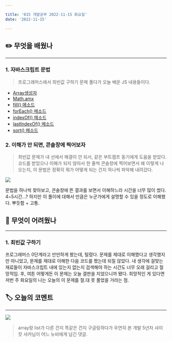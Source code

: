 ```yaml
---

title: '015 개발공부 2022-11-15 화요일'
date: '2022-11-15'

---
```


## ✏️ 무엇을 배웠나
---

### 1. 자바스크립트 문법

> 프로그래머스에서 최빈값 구하기 문제 풀다가 오늘 배운 JS 내용들이다.

- [Array생성자](https://developer.mozilla.org/ko/docs/Web/JavaScript/Reference/Global_Objects/Array/Array)
- [Math.amx](https://developer.mozilla.org/ko/docs/Web/JavaScript/Reference/Global_Objects/Math/max)
- [fill() 메소드](https://developer.mozilla.org/ko/docs/Web/JavaScript/Reference/Global_Objects/Array/fill)
- [forEach() 메소드](https://developer.mozilla.org/ko/docs/Web/JavaScript/Reference/Global_Objects/Array/forEach)
- [indexOf() 메소드](https://developer.mozilla.org/ko/docs/Web/JavaScript/Reference/Global_Objects/Array/indexOf)
- [lastIndexOf() 메소드](https://developer.mozilla.org/ko/docs/Web/JavaScript/Reference/Global_Objects/Array/lastIndexOf)
- [sort() 메소드](https://developer.mozilla.org/ko/docs/Web/JavaScript/Reference/Global_Objects/Array/sort)

### 2. 이해가 안 되면, 콘솔창에 찍어보자

> 최빈값 문제가 내 선에서 해결이 안 되서, 같은 부트캠프 동기에게 도움을 받았다. 코드를 받았으나 이해가 되지 않아서 한 줄씩 콘솔창에 찍어보면서 왜 이렇게 나오는지, 이 문법은 정확히 뭐가 어떻게 되는 건지 하나씩 파악해 내려갔다.

![](https://velog.velcdn.com/images/mkdavdi123/post/f4d876db-3409-4fc8-8f09-a445757cbce5/image.png)

문법을 하나씩 찾아보고, 콘솔창에 뜬 결과를 보면서 이해하느라 시간을 너무 많이 썼다. 4~5시간...? 하지만 이 풀이에 대해서 만큼은 누군가에게 설명할 수 있을 정도로 이해했다. 뿌듯함 + 고통. 

## 🥵 무엇이 어려웠나
---

### 1. 최빈값 구하기
프로그래머스 0단계라고 만만하게 봤는데, 털렸다. 문제를 제대로 이해했다고 생각했지만 아니었고, 문제를 제대로 이해한 다음 코드를 짰는데 되질 않았다. 내 생각에 걸맞는 재료들이 자바스크립트 내에 있는지 없는지 검색해야 하는 시간도 너무 오래 걸리고 절망적임. 후, 여튼 어떻게든 이 문제는 오늘 결판을 지었으니까 됐다. 희망적인 게 있다면 저번 주 화요일의 나는 오늘의 이 문제를 절.대 못 풀었을 거라는 점.

## 🏷️ 오늘의 코멘트
---
![](https://velog.velcdn.com/images/mkdavdi123/post/61ce95d8-350e-4648-ad9a-e47c2155126d/image.png)

> array랑 list가 다른 건지 똑같은 건지 구글링하다가 우연히 본 개발 5년차 샤이캇 샤카님이 어느 뉴비에게 남긴 댓글. 